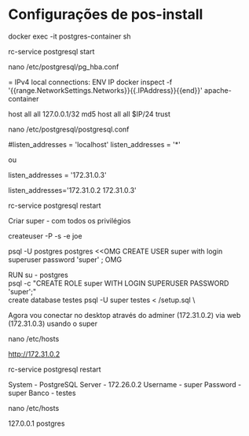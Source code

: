 # Configurações de pos-install

docker exec -it postgres-container sh

rc-service postgresql start

nano /etc/postgresql/pg_hba.conf

= IPv4 local connections:
ENV IP docker inspect -f '{{range.NetworkSettings.Networks}}{{.IPAddress}}{{end}}' apache-container

host    all             all             127.0.0.1/32            md5
host    all             all             $IP/24                trust

nano /etc/postgresql/postgresql.conf

#listen_addresses = 'localhost'
listen_addresses = '*'

ou

listen_addresses = '172.31.0.3'

listen_addresses='172.31.0.2 172.31.0.3'

rc-service postgresql restart

Criar super - com todos os privilégios

createuser -P -s -e joe

psql -U postgres postgres <<OMG
 CREATE USER super with login superuser password 'super' ;
OMG

RUN su - postgres \
    psql -c "CREATE ROLE super WITH LOGIN SUPERUSER PASSWORD 'super';" \
    create database testes
    psql -U super testes < /setup.sql \

Agora vou conectar no desktop através do adminer (172.31.0.2) via web (172.31.0.3) usando o super

nano /etc/hosts

http://172.31.0.2

rc-service postgresql restart

System - PostgreSQL
Server - 172.26.0.2
Username - super
Password - super
Banco - testes

nano /etc/hosts

127.0.0.1   postgres


